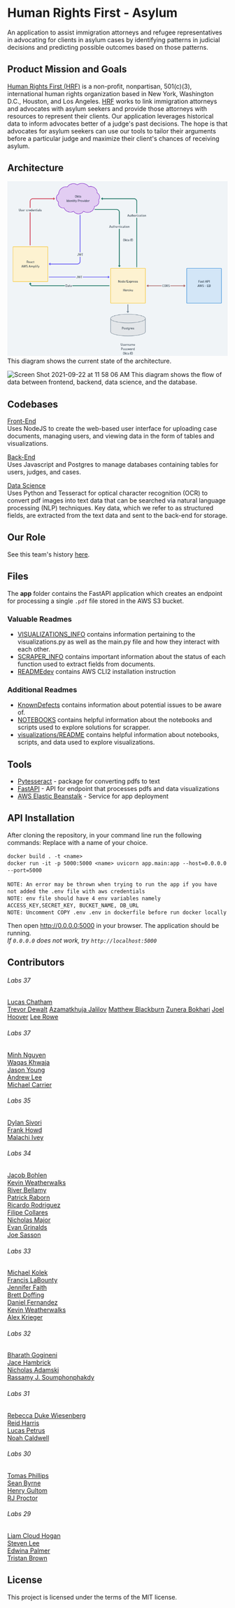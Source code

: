# Human Rights First - Asylum
An application to assist immigration attorneys and refugee representatives in advocating for clients in asylum cases by identifying patterns in judicial decisions and predicting possible outcomes based on those patterns.

## Product Mission and Goals
[Human Rights First (HRF)](https://www.humanrightsfirst.org/about) is a non-profit, nonpartisan, 501(c)(3), international human rights organization based in New York, Washington D.C., Houston, and Los Angeles. [HRF](https://www.humanrightsfirst.org/asylum) works to link immigration attorneys and advocates with asylum seekers and provide those attorneys with resources to represent their clients. Our application leverages historical data to inform advocates better of a judge's past decisions. The hope is that advocates for asylum seekers can use our tools to tailor their arguments before a particular judge and maximize their client's chances of receiving asylum.


## Architecture
![image](https://github.com/BloomTech-Labs/human-rights-first-asylum-be-a/blob/main/reference/architecture.png?raw=true)  
This diagram shows the current state of the architecture.

![Screen Shot 2021-09-22 at 11 58 06 AM](https://user-images.githubusercontent.com/71359375/134405305-c5c5b2de-f8df-4dea-b05b-7059c9aec093.png)
This diagram shows the flow of data between frontend, backend, data science, and the database. 


## Codebases
[Front-End](https://github.com/BloomTech-Labs/human-rights-first-asylum-fe-a/blob/main/README.md)  
Uses NodeJS to create the web-based user interface for uploading case documents, managing users, and viewing data in the form of tables and visualizations. 

[Back-End](https://github.com/BloomTech-Labs/human-rights-first-asylum-be-a/blob/main/README.md)  
Uses Javascript and Postgres to manage databases containing tables for users, judges, and cases.

[Data Science](https://github.com/BloomTech-Labs/human-rights-first-asylum-ds-a/blob/main/README.md)  
Uses Python and Tesseract for optical character recognition (OCR) to convert pdf images into text data that can be searched via natural language processing (NLP) techniques. Key data, which we refer to as structured fields, are extracted from the text data and sent to the back-end for storage.

## Our Role

See this team's history [here](ProjectHistory.md).


## Files

The **app** folder contains the FastAPI application which creates an endpoint for processing a single `.pdf` file stored in the AWS S3 bucket. 

### Valuable Readmes
- [VISUALIZATIONS_INFO](VISUALIZATIONS_INFO.md) contains information pertaining to the visualizations.py as well as the main.py file and how they interact with each other.
- [SCRAPER_INFO](SCRAPER_INFO.md) contains important information about the status of each function used to extract fields from documents.
- [READMEdev](READMEdev.md) contains AWS CLI2 installation instruction

### Additional Readmes
- [KnownDefects](KnownDefects.md) contains information about potential issues to be aware of.
- [NOTEBOOKS](notebooks/NOTEBOOKS.md) contains helpful information about the notebooks and scripts used to explore solutions for scrapper.
- [visualizations/README](visualizations/README.md) contains helpful information about notebooks, scripts, and data used to explore visualizations.

## Tools

 * [Pytesseract](https://github.com/madmaze/pytesseract) - package for converting pdfs to text
 * [FastAPI](https://github.com/tiangolo/fastapi) - API for endpoint that processes pdfs and data visualizations
 * [AWS Elastic Beanstalk](https://aws.amazon.com/elasticbeanstalk/) - Service for app deployment

## API Installation

After cloning the repository, in your command line run the following commands:
Replace <name> with a name of your choice.

```
docker build . -t <name>
docker run -it -p 5000:5000 <name> uvicorn app.main:app --host=0.0.0.0 --port=5000

NOTE: An error may be thrown when trying to run the app if you have not added the .env file with aws credentials
NOTE: env file should have 4 env variables namely ACCESS_KEY,SECRET_KEY, BUCKET_NAME, DB_URL
NOTE: Uncomment COPY .env .env in dockerfile before run docker locally
```

Then open http://0.0.0.0:5000 in your browser. The application should be running.   
*If `0.0.0.0` does not work, try `http://localhost:5000`*
  
## Contributors

###### Labs 37

[Lucas Chatham](https://github.com/lucaschatham)   
[Trevor Dewalt](https://github.com/trevordewalt)
[Azamatkhuja Jalilov](https://github.com/AZICO)
[Matthew Blackburn](https://github.com/matthewblackbu)
[Zunera Bokhari](https://github.com/zunerabokhari)
[Joel Hoover](https://github.com/jihoover77)
[Lee Rowe](https://github.com/leecrowe)
  
###### Labs 37
[Minh Nguyen](https://github.com/minh14496)   
[Waqas Khwaja](https://github.com/WaqasKhwaja)   
[Jason Young](https://github.com/yaobviously)   
[Andrew Lee](https://github.com/andrewlee977)   
[Michael Carrier](https://github.com/mikecarrier4)   

###### Labs 35
[Dylan Sivori](https://github.com/Dylan-Sivori)  
[Frank Howd](https://github.com/Frank-Howd)  
[Malachi Ivey](https://github.com/zarekivey)    
  
###### Labs 34
[Jacob Bohlen](https://github.com/JRBOH)  
[Kevin Weatherwalks](https://github.com/KWeatherwalks)  
[River Bellamy](https://github.com/RiverBellamy)  
[Patrick Raborn](https://github.com/PatrickRaborn)  
[Ricardo Rodriguez](https://github.com/reesh19)  
[Filipe Collares](https://github.com/fcollares)  
[Nicholas Major](https://github.com/SophistryDude)  
[Evan Grinalds](https://github.com/evangrinalds)    
[Joe Sasson](https://github.com/j0sephsasson)  

###### Labs 33
[Michael Kolek](https://github.com/InqM)  
[Francis LaBounty](https://github.com/francislabountyjr)  
[Jennifer Faith](https://github.com/JenFaith)  
[Brett Doffing](https://github.com/doffing81)  
[Daniel Fernandez](https://github.com/Daniel-Fernandez-951)  
[Kevin Weatherwalks](https://github.com/KWeatherwalks)   
[Alex Krieger](https://github.com/kriegersaurusrex)  

###### Labs 32
[Bharath Gogineni](https://github.com/begogineni)  
[Jace Hambrick](https://github.com/Jace-Hambrick)  
[Nicholas Adamski](https://github.com/boscolio)  
[Rassamy J. Soumphonphakdy](https://github.com/rassamyjs)  

###### Labs 31
[Rebecca Duke Wiesenberg](https://github.com/rdukewiesenb)  
[Reid Harris](https://github.com/codealamode)  
[Lucas Petrus](https://github.com/lucaspetrus)  
[Noah Caldwell](https://github.com/noahnisbet)  

###### Labs 30
[Tomas Phillips](https://github.com/tomashphill)  
[Sean Byrne](https://github.com/ssbyrne89)  
[Henry Gultom](https://github.com/henryspg)  
[RJ Proctor](https://github.com/jproctor-rebecca)  

###### Labs 29
[Liam Cloud Hogan](https://github.com/liam-cloud-hogan)  
[Steven Lee](https://github.com/StevenBryceLee)  
[Edwina Palmer](https://github.com/edwinapalmer)  
[Tristan Brown](https://github.com/Tristan-Brown1096)  


## License
This project is licensed under the terms of the MIT license.
